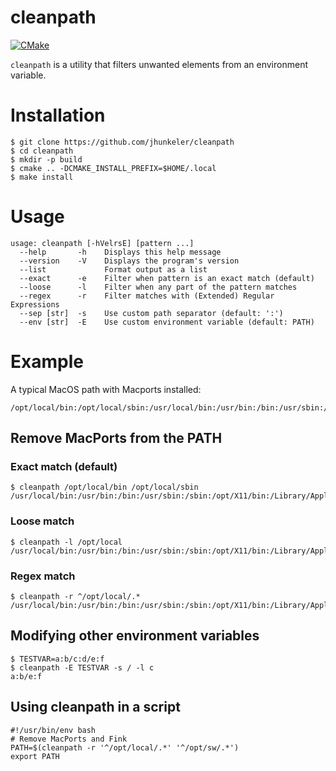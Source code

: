 # cleanpath

[![CMake](https://github.com/jhunkeler/cleanpath/actions/workflows/cmake.yml/badge.svg)](https://github.com/jhunkeler/cleanpath/actions/workflows/cmake.yml)

`cleanpath` is a utility that filters unwanted elements from an environment variable.


# Installation

```shell
$ git clone https://github.com/jhunkeler/cleanpath
$ cd cleanpath
$ mkdir -p build
$ cmake .. -DCMAKE_INSTALL_PREFIX=$HOME/.local
$ make install
```

# Usage

```shell
usage: cleanpath [-hVelrsE] [pattern ...]
  --help       -h    Displays this help message
  --version    -V    Displays the program's version
  --list             Format output as a list
  --exact      -e    Filter when pattern is an exact match (default)
  --loose      -l    Filter when any part of the pattern matches
  --regex      -r    Filter matches with (Extended) Regular Expressions
  --sep [str]  -s    Use custom path separator (default: ':')
  --env [str]  -E    Use custom environment variable (default: PATH)
```

# Example

A typical MacOS path with Macports installed:
```shell
/opt/local/bin:/opt/local/sbin:/usr/local/bin:/usr/bin:/bin:/usr/sbin:/sbin:/opt/X11/bin:/Library/Apple/usr/bin
```

## Remove MacPorts from the PATH

### Exact match (default)
```shell
$ cleanpath /opt/local/bin /opt/local/sbin
/usr/local/bin:/usr/bin:/bin:/usr/sbin:/sbin:/opt/X11/bin:/Library/Apple/usr/bin
```

### Loose match
```shell
$ cleanpath -l /opt/local
/usr/local/bin:/usr/bin:/bin:/usr/sbin:/sbin:/opt/X11/bin:/Library/Apple/usr/bin
```

### Regex match

```shell
$ cleanpath -r ^/opt/local/.*
/usr/local/bin:/usr/bin:/bin:/usr/sbin:/sbin:/opt/X11/bin:/Library/Apple/usr/bin
```

## Modifying other environment variables

```shell
$ TESTVAR=a:b/c:d/e:f
$ cleanpath -E TESTVAR -s / -l c
a:b/e:f
```

## Using cleanpath in a script

```shell
#!/usr/bin/env bash
# Remove MacPorts and Fink
PATH=$(cleanpath -r '^/opt/local/.*' '^/opt/sw/.*')
export PATH
```
